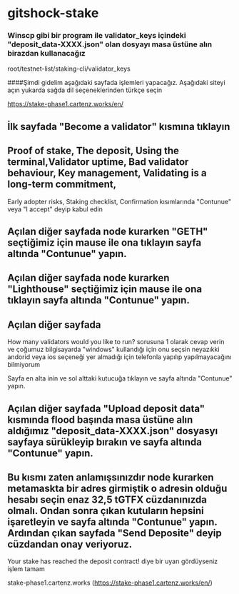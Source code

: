 # gitshock-stake

### Winscp gibi bir program ile validator_keys içindeki "deposit_data-XXXX.json" olan dosyayı masa üstüne alın birazdan kullanacağız

root/testnet-list/staking-cli/validator_keys




####Şimdi gidelim aşağıdaki sayfada işlemleri yapacağız. Aşağıdaki siteyi açın yukarda sağda dil seçeneklerinden türkçe seçin

https://stake-phase1.cartenz.works/en/


## İlk sayfada "Become a validator" kısmına tıklayın

## Proof of stake, The deposit, Using the terminal,Validator uptime, Bad validator behaviour, Key management, Validating is a long-term commitment, 
Early adopter risks, Staking checklist, Confirmation  kısımlarında "Contunue" veya "I accept" deyip kabul edin

## Açılan diğer sayfada node kurarken "GETH" seçtiğimiz için mause ile ona tıklayın  sayfa altında "Contunue" yapın.

## Açılan diğer sayfada node kurarken "Lighthouse" seçtiğimiz için mause ile ona tıklayın  sayfa altında "Contunue" yapın.

## Açılan diğer sayfada

How many validators would you like to run? sorusuna 1 olarak cevap verin ve çoğumuz bilgisayarda "windows" kullandığı için onu seçsin
neyazıkki andorid veya ios seçeneği yer almadığı için telefonla yapılıp yapılmayacağını bilmiyorum

Sayfa en alta inin ve sol alttaki kutucuğa tıklayın ve sayfa altında "Contunue" yapın.

## Açılan diğer sayfada "Upload deposit data" kısmında flood başında masa üstüne alın aldığımız "deposit_data-XXXX.json" dosyasyı sayfaya sürükleyip bırakın ve sayfa altında "Contunue" yapın.

## Bu kısmı zaten anlamışsınızdır node kurarken metamaskta bir adres girmiştik o adresin olduğu hesabı seçin enaz 32,5 tGTFX cüzdanınızda olmalı. Ondan sonra çıkan kutuların hepsini işaretleyin ve sayfa altında "Contunue" yapın. Ardından çıkan sayfada "Send Deposite" deyip cüzdandan onay veriyoruz.


Your stake has reached the deposit contract! diye bir uyarı gördüyseniz işlem tamam

stake-phase1.cartenz.works (https://stake-phase1.cartenz.works/en/)
